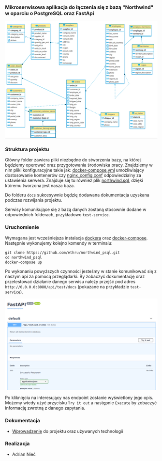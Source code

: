 ### Mikroserwisowa aplikacja do łączenia się z bazą "Northwind" w oparciu o PostgreSQL oraz FastApi

![Diagram](docs/img/ER.png)

### Struktura projektu

Główny folder zawiera pliki niezbędne do stworzenia bazy, na której będziemy operować oraz przygotowania środowiska 
pracy. Znajdziemy w nim pliki konfiguracyjne takie jak: [docker-compose.yml](docker-compose.yml) umożliwiający 
dostosowanie kontenerów czy [nginx_config.conf](nginx_config.conf) odpowiedzialny za ustawienia serwera. Znajduje się 
tu również plik [northwind.sql](northwind.sql), dzięki któremu tworzona jest nasza baza.

Do folderu `docs` sukcesywnie będzię dodawana dokumentacja uzyskana podczas rozwijania projektu.

Serwisy komunikujące się z bazą danych zostaną stosownie dodane w odpowiednich folderach, przykładowo `test-service`.

### Uruchomienie

Wymagana jest wcześniejsza instalacja [dockera](https://www.docker.com/get-started) oraz 
[docker-compose](https://docs.docker.com/compose/install/). Następnie wykonujemy kolejno komendy w terminalu:

```
git clone https://github.com/ethru/northwind_psql.git
cd northwind_psql
docker-compose up
```

Po wykonaniu powyższych czynności jesteśmy w stanie komunikować się z naszym api za pomocą przeglądarki. By zobaczyć 
dokumentację oraz przetestować działanie danego serwisu należy przejść pod adres `http://0.0.0.0:8080/api/test/docs` 
(pokazane na przykładzie `test-service`).

![Test](docs/img/test.png)

Po kliknięciu na interesujący nas endpoint zostanie wyświetlony jego opis. Możemy wtedy użyć przycisku `Try it out` a 
następnie `Execute` by zobaczyć informację zwrotną z danego zapytania.

### Dokumentacja

- [Wprowadzenie](docs/Wprowadzenie.pdf) do projektu oraz używanych technologii

### Realizacja

- Adrian Nieć

